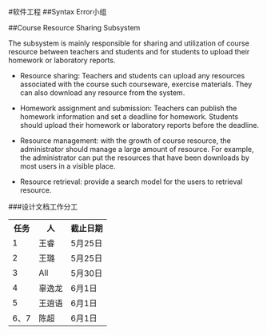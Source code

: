 #软件工程 
##Syntax Error小组

##Course Resource Sharing Subsystem

The subsystem is mainly responsible for sharing and utilization of course resource between teachers and students and for students to upload their homework or laboratory reports.

+   Resource sharing: Teachers and students can upload any resources associated with the course
such courseware, exercise materials. They can also download any resource from the system.

+    Homework assignment and submission: Teachers can publish the homework information and set a deadline for homework. Students should upload their homework or laboratory reports before the deadline.

+   Resource management: with the growth of course resource, the administrator should manage a large amount of resource. For example, the administrator can put the resources that have been downloads by most users in a visible place.

+   Resource retrieval: provide a search model for the users to retrieval resource.

###设计文档工作分工
<table>
<tr><th>任务</th><th>人</th><th>截止日期</th></tr>
<tr><td>1</td><td>王睿</td><td>5月25日</td></tr>
<tr><td>2</td><td>王璐</td><td>5月25日</td></tr>
<tr><td>3</td><td>All</td><td>5月30日</td></tr>
<tr><td>4</td><td>辜逸龙</td><td>6月1日</td></tr>
<tr><td>5</td><td>王逍语</td><td>6月1日</td></tr>
<tr><td>6、7</td><td>陈超</td><td>6月1日</td></tr>
</table>
